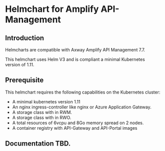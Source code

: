 # Helmchart for Amplify API-Management

## Introduction

Helmcharts are compatible with Axway Amplify API Management 7.7. 

This helmchart uses Helm V3 and is compliant a minimal Kubernetes version of 1.11.

## Prerequisite

This helmchart requires the following capabilities on the Kubernetes cluster:
- A minimal kubernetes version 1.11
- An nginx ingress-controller like nginx or Azure Application Gateway.
- A storage class with in RWM.
- A storage class with in RWO.
- A total resources of 6vcpu and 8Go memory spread on 2 nodes.
- A container registry with API-Gateway and API-Portal images

## Documentation TBD.